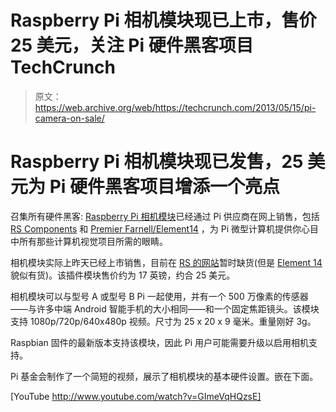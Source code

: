 # Raspberry Pi 相机模块现已上市，售价 25 美元，关注 Pi 硬件黑客项目 TechCrunch

> 原文：<https://web.archive.org/web/https://techcrunch.com/2013/05/15/pi-camera-on-sale/>

# Raspberry Pi 相机模块现已发售，25 美元为 Pi 硬件黑客项目增添一个亮点

召集所有硬件黑客: [Raspberry Pi 相机模块](https://web.archive.org/web/20221007070805/https://beta.techcrunch.com/2013/02/06/the-raspberry-pi-is-about-to-get-an-eye/)已经通过 Pi 供应商在网上销售，包括 [RS Components](https://web.archive.org/web/20221007070805/http://uk.rs-online.com/web/generalDisplay.html?id=raspberrypi) 和 [Premier Farnell/Element14](https://web.archive.org/web/20221007070805/http://www.element14.com/community/groups/raspberry-pi) ，为 Pi 微型计算机提供你心目中所有那些计算机视觉项目所需的眼睛。

相机模块实际上昨天已经上市销售，目前在 [RS 的网站](https://web.archive.org/web/20221007070805/http://uk.rs-online.com/web/p/video-modules/7757731/)暂时缺货(但是 [Element 14](https://web.archive.org/web/20221007070805/http://uk.farnell.com/raspberry-pi/rpi-camera-board/raspberry-pi-camera-board-5mp/dp/2302279) 貌似有货)。该插件模块售价约为 17 英镑，约合 25 美元。

相机模块可以与型号 A 或型号 B Pi 一起使用，并有一个 500 万像素的传感器——与许多中端 Android 智能手机的大小相同——和一个固定焦距镜头。该模块支持 1080p/720p/640x480p 视频。尺寸为 25 x 20 x 9 毫米。重量刚好 3g。

Raspbian 固件的最新版本支持该模块，因此 Pi 用户可能需要升级以启用相机支持。

Pi 基金会制作了一个简短的视频，展示了相机模块的基本硬件设置。嵌在下面。

[YouTube http://www.youtube.com/watch?v=GImeVqHQzsE]